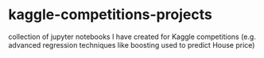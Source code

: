# kaggle-competitions-projects
collection of jupyter notebooks I have created for Kaggle competitions (e.g. advanced regression techniques like boosting used to predict House price)
